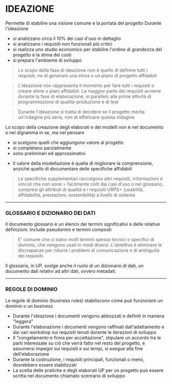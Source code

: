 # IDEAZIONE

Permette di stabilire una visione comune e la portata del progetto
Durante l'ideazione
* si analizzano circa il 10% dei casi d'uso in dettaglio
* si analizzano i requisiti non funzionali più critici
* si realizza uno studio economico per stabilire l'ordine di grandezza del progetto e la stima dei costi
* si prepara l'ambiente di sviluppo

> Lo scopo della fase di ideazione non è quello di definire tutti i requisiti, ne di generare
> una stima o un piano di progetto affidabili

> L'ideazione non rappresenta il momento per fare tutti i requisiti o creare stime o piani 
> affidabili. La maggior parte dei requisiti avviene durante la fase di elaborazione, in 
> parallelo alle prime attività di programmazione di qualità-produzione e di test

> Durante l'ideazione si tratta di decidere se il progetto merita un'indagine più seria, non 
> di effettuare questa indagine

Lo scopo della creazione degli elaborati e dei modelli non è nel documento o nel digramma in se, ma nel pensare
* si scelgono quelli che aggiungono valore al progetto
* si completano parzialmente
* sono preliminari ed approssimativi

- Il valore della modellazione è quella di migliorare la comprensione, anziché quello di documentare delle specifiche affidabili

> Le specifiche supplementari raccolgono altri requisiti, informazioni e vincoli che non sono > facilmente colti dai casi d'uso o nel glossario, compresi gli attributi di qualità e i 
> requisiti URPS+ (usabilità, affidabilità, prestazioni, sostenibilità) a livello di sistema

---
### GLOSSARIO E DIZIONARIO DEI DATI
Il documento glossario è un elenco dei termini significativi e delle relative definizioni.
Include pseudonimi e termini composti

> E' comune che ci siano molti termini spesso tecnici o specifici di dominio, che vengono
> usati in modi diversi. L'obiettivo è eliminare le discrepanze per ridurre i problemi di 
> comunicazione e di ambiguità dei requisiti.

Il glossario, in UP, svolge anche il ruolo di un dizionario di dati, un documento dati relativi ad altri dati, ovvero metadati.

---
### REGOLE DI DOMINIO
Le regole di dominio (business rules) stabiliscono come può funzionare un dominio o un business

- Durante l'ideazione i documenti vengono abbozzati e definiti in maniera "leggera"
- Durante l'elaborazione i documenti vengono raffinati dall'adattamento e dai vari workshop sui requisiti tenuti durante le iterazioni di sviluppo
- Il "congelamento e firma per accettazione", stipulare un accordo tra le parti interessate su ciò che verrà fatto nel resto del progetto, e assumersi impegni sui requisiti e sui tempi, si esegue alla fine dell'elaborazione
- Durante la costruzione, i requisiti principali, funzionali o meno, dovrebbero essere stabilizzati
- La scelta delle pratiche e degli elaborati UP per un progetto può essere scritta nel documento chiamato scenrario di sviluppo